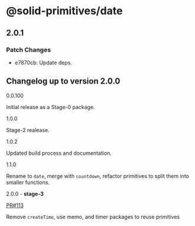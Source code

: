 # @solid-primitives/date

## 2.0.1

### Patch Changes

- e7870cb: Update deps.

## Changelog up to version 2.0.0

0.0.100

Initial release as a Stage-0 package.

1.0.0

Stage-2 realease.

1.0.2

Updated build process and documentation.

1.1.0

Rename to `date`, merge with `countdown`, refactor primitives to split them into smaller functions.

2.0.0 - **stage-3**

[PR#113](https://github.com/solidjs-community/solid-primitives/pull/113)

Remove `createTime`, use memo, and timer packages to reuse primitives
